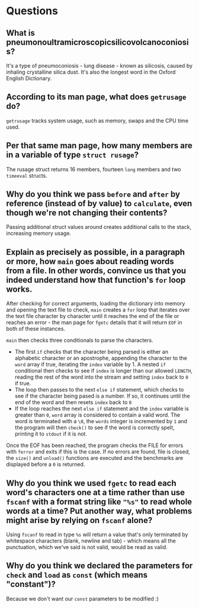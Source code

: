 # Questions

## What is pneumonoultramicroscopicsilicovolcanoconiosis?

It's a type of pneumoconiosis - lung disease - known as silicosis, caused by inhaling crystalline silica dust. It's also the longest word in the Oxford English Dictionary.

## According to its man page, what does `getrusage` do?

`getrusage` tracks system usage, such as memory, swaps and the CPU time used.

## Per that same man page, how many members are in a variable of type `struct rusage`?

The rusage struct returns 16 members, fourteen `long` members and two `timeeval` structs.

## Why do you think we pass `before` and `after` by reference (instead of by value) to `calculate`, even though we're not changing their contents?

Passing additional struct values around creates additional calls to the stack, increasing memory usage.

## Explain as precisely as possible, in a paragraph or more, how `main` goes about reading words from a file. In other words, convince us that you indeed understand how that function's `for` loop works.

After checking for correct arguments, loading the dictionary into memory and opening the text file to check, `main` creates a `for` loop that iterates over the text file character by character until it reaches the end of the file or reaches an error - the man page for `fgetc` details that it will return `EOF` in both of these instances.

`main` then checks three conditionals to parse the characters.

- The first `if` checks that the character being parsed is either an alphabetic character or an apostrophe, appending the character to the `word` array if true, iterating the `index` variable by 1. A nested `if` conditional then checks to see if `index` is longer than our allowed `LENGTH`, reading the rest of the word into the stream and setting `index` back to `0` if true.
- The loop then passes to the next `else if` statement, which checks to see if the character being pased is a number. If so, it continues until the end of the word and then resets `index` back to `0`
- If the loop reaches the next `else if` statement and the `index` variable is greater than `0`, `word` array is considered to contain a valid word. The word is terminated with a `\0`, the `words` integer is incremented by `1` and the program will then `check()` to see if the word is correctly spelt, printing it to `stdout` if it is not.

Once the EOF has been reached, the program checks the FILE for errors with `ferror` and exits if this is the case. If no errors are found, file is closed, the `size()` and `unload()` functions are executed and the benchmarks are displayed before a `0` is returned.

## Why do you think we used `fgetc` to read each word's characters one at a time rather than use `fscanf` with a format string like `"%s"` to read whole words at a time? Put another way, what problems might arise by relying on `fscanf` alone?

Using `fscanf` to read in type `%s` will return a value that's only terminated by whitespace characters (blank, newline and tab) - which means all the punctuation, which we've said is not valid, would be read as valid.

## Why do you think we declared the parameters for `check` and `load` as `const` (which means "constant")?

Because we don't want our `const` parameters to be modified :)
